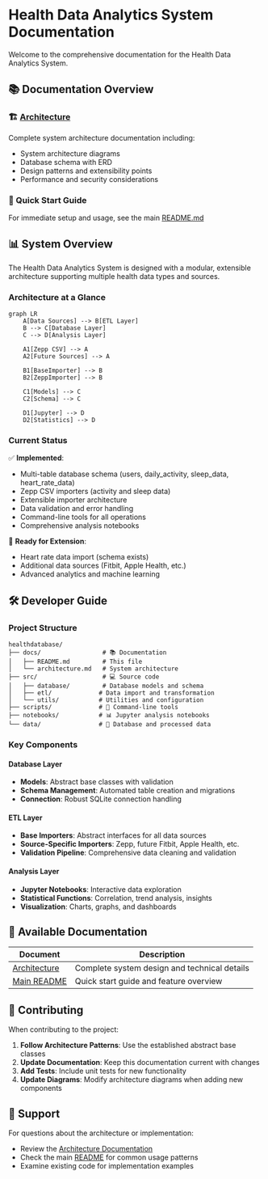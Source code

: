 # Health Data Analytics System Documentation

Welcome to the comprehensive documentation for the Health Data Analytics System.

## 📚 Documentation Overview

### 🏗️ [Architecture](architecture.md)
Complete system architecture documentation including:
- System architecture diagrams
- Database schema with ERD
- Design patterns and extensibility points
- Performance and security considerations

### 🚀 Quick Start Guide
For immediate setup and usage, see the main [README.md](../README.md)

## 📊 System Overview

The Health Data Analytics System is designed with a modular, extensible architecture supporting multiple health data types and sources.

### Architecture at a Glance

```mermaid
graph LR
    A[Data Sources] --> B[ETL Layer]
    B --> C[Database Layer]
    C --> D[Analysis Layer]

    A1[Zepp CSV] --> A
    A2[Future Sources] --> A

    B1[BaseImporter] --> B
    B2[ZeppImporter] --> B

    C1[Models] --> C
    C2[Schema] --> C

    D1[Jupyter] --> D
    D2[Statistics] --> D
```

### Current Status

✅ **Implemented**:
- Multi-table database schema (users, daily_activity, sleep_data, heart_rate_data)
- Zepp CSV importers (activity and sleep data)
- Extensible importer architecture
- Data validation and error handling
- Command-line tools for all operations
- Comprehensive analysis notebooks

🚧 **Ready for Extension**:
- Heart rate data import (schema exists)
- Additional data sources (Fitbit, Apple Health, etc.)
- Advanced analytics and machine learning

## 🛠️ Developer Guide

### Project Structure
```
healthdatabase/
├── docs/                 # 📚 Documentation
│   ├── README.md         # This file
│   └── architecture.md   # System architecture
├── src/                  # 💻 Source code
│   ├── database/         # Database models and schema
│   ├── etl/             # Data import and transformation
│   └── utils/           # Utilities and configuration
├── scripts/             # 🔧 Command-line tools
├── notebooks/           # 📊 Jupyter analysis notebooks
└── data/                # 💾 Database and processed data
```

### Key Components

#### Database Layer
- **Models**: Abstract base classes with validation
- **Schema Management**: Automated table creation and migrations
- **Connection**: Robust SQLite connection handling

#### ETL Layer
- **Base Importers**: Abstract interfaces for all data sources
- **Source-Specific Importers**: Zepp, future Fitbit, Apple Health, etc.
- **Validation Pipeline**: Comprehensive data cleaning and validation

#### Analysis Layer
- **Jupyter Notebooks**: Interactive data exploration
- **Statistical Functions**: Correlation, trend analysis, insights
- **Visualization**: Charts, graphs, and dashboards

## 📖 Available Documentation

| Document | Description |
|----------|-------------|
| [Architecture](architecture.md) | Complete system design and technical details |
| [Main README](../README.md) | Quick start guide and feature overview |

## 🤝 Contributing

When contributing to the project:

1. **Follow Architecture Patterns**: Use the established abstract base classes
2. **Update Documentation**: Keep this documentation current with changes
3. **Add Tests**: Include unit tests for new functionality
4. **Update Diagrams**: Modify architecture diagrams when adding new components

## 📧 Support

For questions about the architecture or implementation:
- Review the [Architecture Documentation](architecture.md)
- Check the main [README](../README.md) for common usage patterns
- Examine existing code for implementation examples
